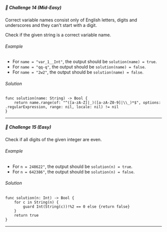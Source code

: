 ##### 🚀 Challenge 14 *(Mid-Easy)*
Correct variable names consist only of English letters, digits and underscores and they can't start with a digit.

Check if the given string is a correct variable name.
###### Example
- For `name = "var_1__Int"`, the output should be
`solution(name) = true`.
- For `name = "qq-q"`, the output should be
`solution(name) = false`.
- For `name = "2w2"`, the output should be
`solution(name) = false`.

###### Solution
```
func solution(name: String) -> Bool {
    return name.range(of: "^([a-zA-Z]|_)([a-zA-Z0-9]|\\_)*$", options: .regularExpression, range: nil, locale: nil) != nil
}
```
---

##### 🚀 Challenge 15 *(Easy)*
Check if all digits of the given integer are even.

###### Example
- For `n = 248622"`, the output should be
`solution(n) = true`.
- For `n = 642386"`, the output should be
`solution(n) = false`.

###### Solution
```
func solution(n: Int) -> Bool {
    for c in String(n) {
        guard Int(String(c))!%2 == 0 else {return false}
    }
    return true
}
```
---

